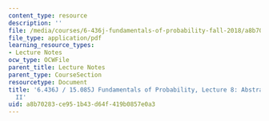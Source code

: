 ```yaml
---
content_type: resource
description: ''
file: /media/courses/6-436j-fundamentals-of-probability-fall-2018/a8b70283ce951b43d64f419b0857e0a3_MIT6_436JF18_lec08.pdf
file_type: application/pdf
learning_resource_types:
- Lecture Notes
ocw_type: OCWFile
parent_title: Lecture Notes
parent_type: CourseSection
resourcetype: Document
title: '6.436J / 15.085J Fundamentals of Probability, Lecture 8: Abstract Integration
  II'
uid: a8b70283-ce95-1b43-d64f-419b0857e0a3
---
```

